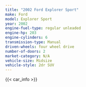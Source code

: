 ```yaml
---
title: "2002 Ford Explorer Sport"
make: Ford
model: Explorer Sport
year: 2002
engine-fuel-type: regular unleaded
engine-hp: 203
engine-cylinders: 6
transmission-type: Manual
driven-wheels: four wheel drive
number-of-doors: 2
market-category: N/A
vehicle-size: Midsize
vehicle-style: 2dr SUV
---
```


{{< car_info >}}
